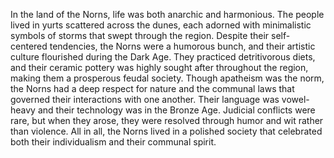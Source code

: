 In the land of the Norns, life was both anarchic and harmonious. The people lived in yurts scattered across the dunes, each adorned with minimalistic symbols of storms that swept through the region. Despite their self-centered tendencies, the Norns were a humorous bunch, and their artistic culture flourished during the Dark Age. They practiced detritivorous diets, and their ceramic pottery was highly sought after throughout the region, making them a prosperous feudal society. Though apatheism was the norm, the Norns had a deep respect for nature and the communal laws that governed their interactions with one another. Their language was vowel-heavy and their technology was in the Bronze Age. Judicial conflicts were rare, but when they arose, they were resolved through humor and wit rather than violence. All in all, the Norns lived in a polished society that celebrated both their individualism and their communal spirit.